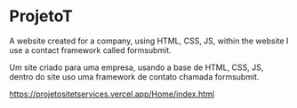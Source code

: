 # ProjetoT

A website created for a company, using HTML, CSS, JS, within the website I use a contact framework called formsubmit.

Um site criado para uma empresa, usando a base de HTML, CSS, JS, dentro do site uso uma framework de contato chamada formsubmit.

https://projetositetservices.vercel.app/Home/index.html
